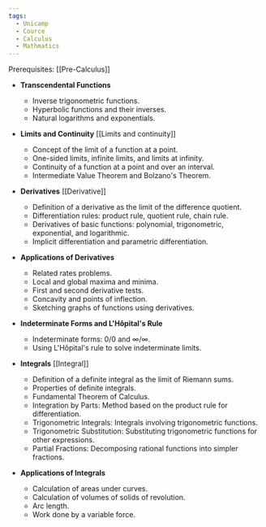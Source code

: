 ```yaml
---
tags:
  - Unicamp
  - Cource
  - Calculus
  - Mathmatics
---
```


Prerequisites:
	[[Pre-Calculus]]

- **Transcendental Functions**
    - Inverse trigonometric functions.
    - Hyperbolic functions and their inverses.
    - Natural logarithms and exponentials.

- **Limits and Continuity**
    [[Limits and continuity]]
    - Concept of the limit of a function at a point.
    - One-sided limits, infinite limits, and limits at infinity.
    - Continuity of a function at a point and over an interval.
    - Intermediate Value Theorem and Bolzano's Theorem.

- **Derivatives**
    [[Derivative]]
    - Definition of a derivative as the limit of the difference quotient.
    - Differentiation rules: product rule, quotient rule, chain rule.
    - Derivatives of basic functions: polynomial, trigonometric, exponential, and logarithmic.
    - Implicit differentiation and parametric differentiation.

- **Applications of Derivatives**
    - Related rates problems.
    - Local and global maxima and minima.
    - First and second derivative tests.
    - Concavity and points of inflection.
    - Sketching graphs of functions using derivatives.
 
- **Indeterminate Forms and L'Hôpital's Rule**
    - Indeterminate forms: 0/0 and ∞/∞.
    - Using L'Hôpital's rule to solve indeterminate limits.

- **Integrals**
    [[Integral]]
    - Definition of a definite integral as the limit of Riemann sums.
    - Properties of definite integrals.
    - Fundamental Theorem of Calculus.
    - Integration by Parts: Method based on the product rule for differentiation.
	- Trigonometric Integrals: Integrals involving trigonometric functions.
	- Trigonometric Substitution: Substituting trigonometric functions for other expressions.
	- Partial Fractions: Decomposing rational functions into simpler fractions.
    
- **Applications of Integrals**
    - Calculation of areas under curves.
    - Calculation of volumes of solids of revolution.
    - Arc length.
    - Work done by a variable force.


